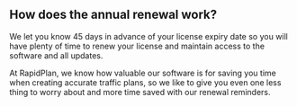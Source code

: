 ## How does the annual renewal work?

We let you know 45 days in advance of your license expiry date so you will have plenty of time to renew your license and maintain access to the software and all updates.

At RapidPlan, we know how valuable our software is for saving you time when creating accurate traffic plans, so we like to give you even one less thing to worry about and more time saved with our renewal reminders.